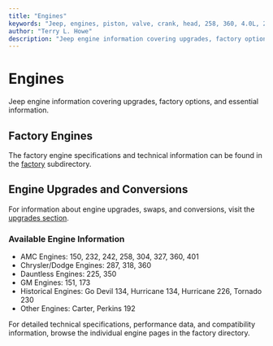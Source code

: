 ```yaml
---
title: "Engines"
keywords: "Jeep, engines, piston, valve, crank, head, 258, 360, 4.0L, 2.5L"
author: "Terry L. Howe"
description: "Jeep engine information covering upgrades, factory options, and essential information."
---
```

# Engines

Jeep engine information covering upgrades, factory options, and essential information. 

## Factory Engines

The factory engine specifications and technical information can be found in the [factory](factory/) subdirectory. 

## Engine Upgrades and Conversions

For information about engine upgrades, swaps, and conversions, visit the [upgrades section](upgrades/). 

### Available Engine Information

  * AMC Engines: 150, 232, 242, 258, 304, 327, 360, 401
  * Chrysler/Dodge Engines: 287, 318, 360
  * Dauntless Engines: 225, 350
  * GM Engines: 151, 173
  * Historical Engines: Go Devil 134, Hurricane 134, Hurricane 226, Tornado 230
  * Other Engines: Carter, Perkins 192

For detailed technical specifications, performance data, and compatibility information, browse the individual engine pages in the factory directory.